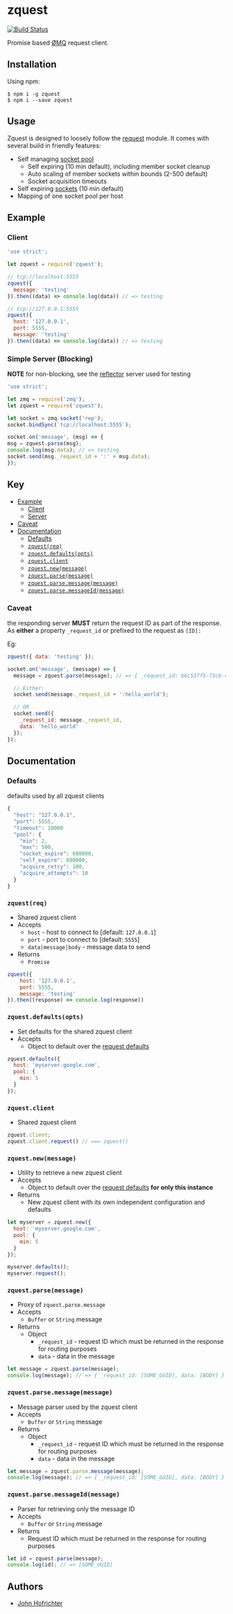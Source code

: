# zquest

[![Build Status](https://travis-ci.org/johnhof/zquest.svg?branch=master)](https://travis-ci.org/johnhof/zquest)

Promise based [ØMQ](http://zeromq.org/) request client.

## Installation
Using npm:
```shell
$ npm i -g zquest
$ npm i --save zquest
```

## Usage

Zquest is designed to loosely follow the [request](https://github.com/request/request) module. It comes with several build in friendly features:
- Self managing [socket pool](https://github.com/johnhof/zquest/blob/master/lib/pool.js)
  - Self expiring (10 min default), including member socket cleanup
  - Auto scaling of member sockets within bounds (2-500 default)
  - Socket acquisition timeouts
- Self expiring [sockets](https://github.com/johnhof/zquest/blob/master/lib/socket.js) (10 min default)
- Mapping of one socket pool per host

## Example

### Client

```javascript
'use strict';

let zquest = require('zquest');

// tcp://localhost:5555
zquest({
  message: 'testing'
}).then((data) => console.log(data)) // => testing

// tcp://127.0.0.1:5555
zquest({
  host: '127.0.0.1',
  port: 5555,
  message: 'testing'
}).then((data) => console.log(data)) // => testing
```

### Simple Server (Blocking)

**NOTE** for non-blocking, see the [reflector](https://github.com/johnhof/zquest/blob/master/test/utilities/reflector.js) server used for testing

```javascript
'use strict';

let zmq = require('zmq');
let zquest = require('zquest');

let socket = zmq.socket('rep');
socket.bindSync(`tcp://localhost:5555`);

socket.on('message', (msg) => {
msg = zquest.parse(msg);
console.log(msg.data); // => testing
socket.send(msg._request_id + ':' + msg.data);
});
```

## Key

- [Example](#example)
  - [Client](#client)
  - [Server](#server)
- [Caveat](#caveat)
- [Documentation](#)
  - [Defaults](#defaults)
  - [`zquest(req)`](#zquestreq)
  - [`zquest.defaults(opts)`](#zquestdefaultsopts)
  - [`zquest.client`](#zquestclient)
  - [`zquest.new(message)`](#zquestnewmessage)
  - [`zquest.parse(message)`](#zquestparsemessage)
  - [`zquest.parse.message(message)`](#zquestparsemessagemessage)
  - [`zquest.parse.messageId(message)`](#zquestparsemessageidmessage)


### Caveat

the responding server **MUST** return the request ID as part of the response. As **either** a property `_request_id` or prefixed to the request as `[ID]:`

Eg:
```javascript
zquest({ data: 'testing' });

socket.on('message', (message) => {
  message = zquest.parse(message); // => { _request_id: b6c537f5-73cb-4681-9d4c-786248c4dc93, data: 'testing' }

  // Either:
  socket.send(message._request_id + ':hello_world');

  // OR
  socket.send({
    _request_id: message._request_id,
    data: 'hello_world'
  });
});
```

## Documentation

### Defaults

defaults used by all zquest clients

```javascript
{
  "host": "127.0.0.1",
  "port": 5555,
  "timeout": 10000
  "pool": {
    "min": 2,
    "max": 500,
    "socket_expire": 600000,
    "self_expire": 600000,
    "acquire_retry": 100,
    "acquire_attempts": 10
  }
}
```

### `zquest(req)`

- Shared zquest client
- Accepts
  - `host` - host to connect to [default: `127.0.0.1`]
  - `port` - port to connect to [default: `5555`]
  - `data|message|body` -  message data to send
- Returns
  - `Promise`

```javascript
zquest({
    host: '127.0.0.1',
    port: 5555,
    message: 'testing'
}).then((response) => console.log(response))
```

### `zquest.defaults(opts)`

- Set defaults for the shared zquest client
- Accepts
  - Object to default over the [request defaults](#defaults)

```javascript
zquest.defaults({
  host: 'myserver.google.com',
  pool: {
    min: 5
  }
});
```

### `zquest.client`

- Shared zquest client

```javascript
zquest.client;
zquest.client.request() // === zquest()
```

### `zquest.new(message)`

- Utility to retrieve a new zquest client
- Accepts
  - Object to default over the [request defaults](#defaults) **for only this instance**
- Returns
  - New zquest client with its own independent configuration and defaults

```javascript
let myserver = zquest.new({
  host: 'myserver.google.com',
  pool: {
    min: 5
  }
});

myserver.defaults();
myserver.request();
```

### `zquest.parse(message)`

- Proxy of `zquest.parse.message`
- Accepts
  - `Buffer` or `String` message
- Returns
  - Object
    - `_request_id` - request ID which must be returned in the response for routing purposes
    - `data` - data in the message

```javascript
let message = zquest.parse(message);
console.log(message); // => { _request_id: [SOME_GUID], data: [BODY] }
```

### `zquest.parse.message(message)`

- Message parser used by the zquest client
- Accepts
  - `Buffer` or `String` message
- Returns
  - Object
    - `_request_id` - request ID which must be returned in the response for routing purposes
    - `data` - data in the message

```javascript
let message = zquest.parse.message(message);
console.log(message); // => { _request_id: [SOME_GUID], data: [BODY] }
```


### `zquest.parse.messageId(message)`

- Parser for retrieving only the message ID
- Accepts
  - `Buffer` or `String` message
- Returns
  - Request ID which must be returned in the response for routing purposes

```javascript
let id = zquest.parse(message);
console.log(id); // => [SOME_UUID]
```

## Authors

- [John Hofrichter](https://github.com/johnhof)
